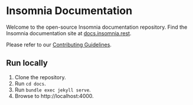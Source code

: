 # Insomnia Documentation

Welcome to the open-source Insomnia documentation repository. Find the Insomnia documentation site at [docs.insomnia.rest](https://docs.insomnia.rest/).

Please refer to our [Contributing Guidelines](/CONTRIBUTING.md).

## Run locally

1. Clone the repository. 
2. Run `cd docs`.
3. Run `bundle exec jekyll serve`.
4. Browse to http://localhost:4000.